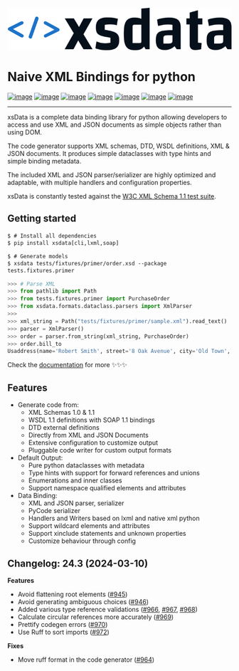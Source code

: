 [![image](https://github.com/tefra/xsdata/raw/main/docs/logo.svg)](https://xsdata.readthedocs.io/)

# Naive XML Bindings for python

[![image](https://github.com/tefra/xsdata/workflows/tests/badge.svg)](https://github.com/tefra/xsdata/actions)
[![image](https://readthedocs.org/projects/xsdata/badge)](https://xsdata.readthedocs.io/)
[![image](https://codecov.io/gh/tefra/xsdata/branch/main/graph/badge.svg)](https://codecov.io/gh/tefra/xsdata)
[![image](https://img.shields.io/github/languages/top/tefra/xsdata.svg)](https://xsdata.readthedocs.io/)
[![image](https://www.codefactor.io/repository/github/tefra/xsdata/badge)](https://www.codefactor.io/repository/github/tefra/xsdata)
[![image](https://img.shields.io/pypi/pyversions/xsdata.svg)](https://pypi.org/pypi/xsdata/)
[![image](https://img.shields.io/pypi/v/xsdata.svg)](https://pypi.org/pypi/xsdata/)

---

xsData is a complete data binding library for python allowing developers to access and
use XML and JSON documents as simple objects rather than using DOM.

The code generator supports XML schemas, DTD, WSDL definitions, XML & JSON documents. It
produces simple dataclasses with type hints and simple binding metadata.

The included XML and JSON parser/serializer are highly optimized and adaptable, with
multiple handlers and configuration properties.

xsData is constantly tested against the
[W3C XML Schema 1.1 test suite](https://github.com/tefra/xsdata-w3c-tests).

## Getting started

```console
$ # Install all dependencies
$ pip install xsdata[cli,lxml,soap]
```

```console
$ # Generate models
$ xsdata tests/fixtures/primer/order.xsd --package tests.fixtures.primer
```

```python
>>> # Parse XML
>>> from pathlib import Path
>>> from tests.fixtures.primer import PurchaseOrder
>>> from xsdata.formats.dataclass.parsers import XmlParser
>>>
>>> xml_string = Path("tests/fixtures/primer/sample.xml").read_text()
>>> parser = XmlParser()
>>> order = parser.from_string(xml_string, PurchaseOrder)
>>> order.bill_to
Usaddress(name='Robert Smith', street='8 Oak Avenue', city='Old Town', state='PA', zip=Decimal('95819'), country='US')
```

Check the [documentation](https://xsdata.readthedocs.io) for more ✨✨✨

## Features

- Generate code from:
  - XML Schemas 1.0 & 1.1
  - WSDL 1.1 definitions with SOAP 1.1 bindings
  - DTD external definitions
  - Directly from XML and JSON Documents
  - Extensive configuration to customize output
  - Pluggable code writer for custom output formats
- Default Output:
  - Pure python dataclasses with metadata
  - Type hints with support for forward references and unions
  - Enumerations and inner classes
  - Support namespace qualified elements and attributes
- Data Binding:
  - XML and JSON parser, serializer
  - PyCode serializer
  - Handlers and Writers based on lxml and native xml python
  - Support wildcard elements and attributes
  - Support xinclude statements and unknown properties
  - Customize behaviour through config

## Changelog: 24.3 (2024-03-10)

**Features**

- Avoid flattening root elements ([#945](https://github.com/tefra/xsdata/pull/945))
- Avoid generating ambiguous choices ([#946](https://github.com/tefra/xsdata/pull/946))
- Added various type reference validations
  ([#966](https://github.com/tefra/xsdata/pull/966),
  [#967](https://github.com/tefra/xsdata/pull/967),
  [#968](https://github.com/tefra/xsdata/pull/968))
- Calculate circular references more accurately
  ([#969](https://github.com/tefra/xsdata/pull/969))
- Prettify codegen errors ([#970](https://github.com/tefra/xsdata/pull/970))
- Use Ruff to sort imports ([#972](https://github.com/tefra/xsdata/pull/972))

**Fixes**

- Move ruff format in the code generator
  ([#964](https://github.com/tefra/xsdata/pull/964))
